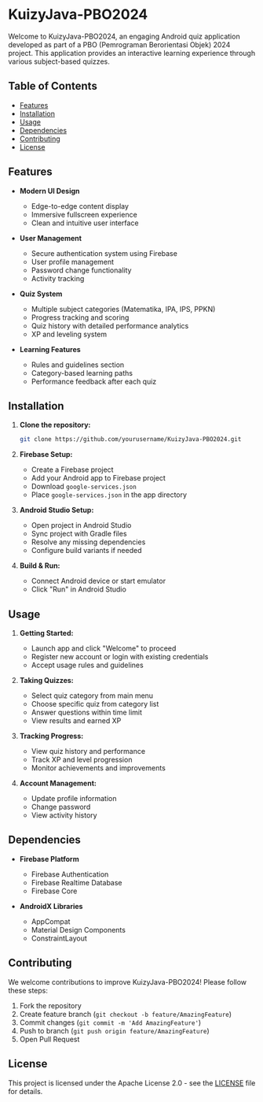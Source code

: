 # KuizyJava-PBO2024

Welcome to KuizyJava-PBO2024, an engaging Android quiz application developed as part of a PBO (Pemrograman Berorientasi Objek) 2024 project. This application provides an interactive learning experience through various subject-based quizzes.

## Table of Contents

- [Features](#features)
- [Installation](#installation)
- [Usage](#usage)
- [Dependencies](#dependencies)
- [Contributing](#contributing)
- [License](#license)

## Features

- **Modern UI Design**
  - Edge-to-edge content display
  - Immersive fullscreen experience
  - Clean and intuitive user interface

- **User Management**
  - Secure authentication system using Firebase
  - User profile management
  - Password change functionality
  - Activity tracking

- **Quiz System**
  - Multiple subject categories (Matematika, IPA, IPS, PPKN)
  - Progress tracking and scoring
  - Quiz history with detailed performance analytics
  - XP and leveling system

- **Learning Features**
  - Rules and guidelines section
  - Category-based learning paths
  - Performance feedback after each quiz

## Installation

1. **Clone the repository:**
   ```bash
   git clone https://github.com/yourusername/KuizyJava-PBO2024.git
   ```

2. **Firebase Setup:**
   - Create a Firebase project
   - Add your Android app to Firebase project
   - Download `google-services.json`
   - Place `google-services.json` in the app directory

3. **Android Studio Setup:**
   - Open project in Android Studio
   - Sync project with Gradle files
   - Resolve any missing dependencies
   - Configure build variants if needed

4. **Build & Run:**
   - Connect Android device or start emulator
   - Click "Run" in Android Studio

## Usage

1. **Getting Started:**
   - Launch app and click "Welcome" to proceed
   - Register new account or login with existing credentials
   - Accept usage rules and guidelines

2. **Taking Quizzes:**
   - Select quiz category from main menu
   - Choose specific quiz from category list
   - Answer questions within time limit
   - View results and earned XP

3. **Tracking Progress:**
   - View quiz history and performance
   - Track XP and level progression
   - Monitor achievements and improvements

4. **Account Management:**
   - Update profile information
   - Change password
   - View activity history

## Dependencies

- **Firebase Platform**
  - Firebase Authentication
  - Firebase Realtime Database
  - Firebase Core

- **AndroidX Libraries**
  - AppCompat
  - Material Design Components
  - ConstraintLayout

## Contributing

We welcome contributions to improve KuizyJava-PBO2024! Please follow these steps:

1. Fork the repository
2. Create feature branch (`git checkout -b feature/AmazingFeature`)
3. Commit changes (`git commit -m 'Add AmazingFeature'`)
4. Push to branch (`git push origin feature/AmazingFeature`)
5. Open Pull Request

## License

This project is licensed under the Apache License 2.0 - see the [LICENSE](LICENSE) file for details.
